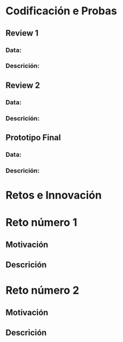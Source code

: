 # Codificación e Probas

## Review 1
### Data: 
### Descrición:

## Review 2
### Data: 
### Descrición:

## Prototipo Final
### Data: 
### Descrición:

# Retos e Innovación

# Reto número 1
## Motivación
## Descrición

# Reto número 2
## Motivación
## Descrición

